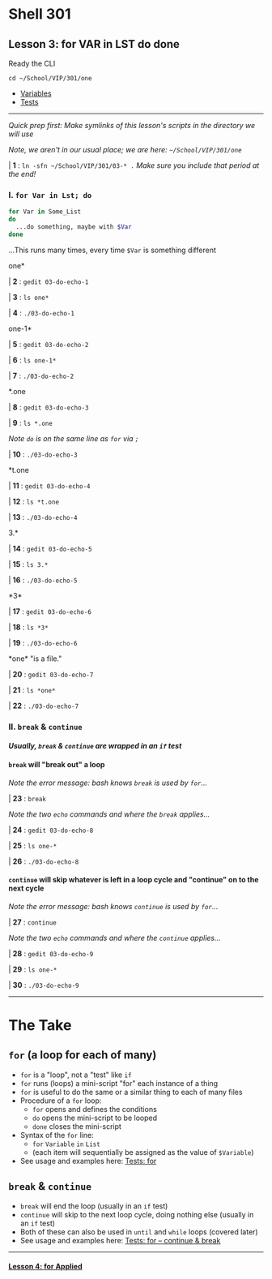 # Shell 301
## Lesson 3: for VAR in LST do done

Ready the CLI

`cd ~/School/VIP/301/one`

- [Variables](https://github.com/inkVerb/vip/blob/master/Cheat-Sheets/Variables.md)
- [Tests](https://github.com/inkVerb/vip/blob/master/Cheat-Sheets/Tests.md)

___

*Quick prep first: Make symlinks of this lesson's scripts in the directory we will use*

*Note, we aren't in our usual place; we are here: `~/School/VIP/301/one`*

| **1** : `ln -sfn ~/School/VIP/301/03-* .` *Make sure you include that period at the end!*

### I. `for Var in Lst; do`

```sh
for Var in Some_List
do
  ...do something, maybe with $Var
done
```

...This runs many times, every time `$Var` is something different

one*

| **2** : `gedit 03-do-echo-1`

| **3** : `ls one*`

| **4** : `./03-do-echo-1`

one-1*

| **5** : `gedit 03-do-echo-2`

| **6** : `ls one-1*`

| **7** : `./03-do-echo-2`

*.one

| **8** : `gedit 03-do-echo-3`

| **9** : `ls *.one`

*Note `do` is on the same line as `for` via `;`*

| **10** : `./03-do-echo-3`

*t.one

| **11** : `gedit 03-do-echo-4`

| **12** : `ls *t.one`

| **13** : `./03-do-echo-4`

3.*

| **14** : `gedit 03-do-echo-5`

| **15** : `ls 3.*`

| **16** : `./03-do-echo-5`

\*3*

| **17** : `gedit 03-do-echo-6`

| **18** : `ls *3*`

| **19** : `./03-do-echo-6`

\*one* "is a file."

| **20** : `gedit 03-do-echo-7`

| **21** : `ls *one*`

| **22** : `./03-do-echo-7`

### II. `break` & `continue`

#### *Usually, `break` & `continue` are wrapped in an `if` test*

#### `break` will "break out" a loop

*Note the error message: bash knows `break` is used by `for`...*

| **23** : `break`

*Note the two `echo` commands and where the `break` applies...*

| **24** : `gedit 03-do-echo-8`

| **25** : `ls one-*`

| **26** : `./03-do-echo-8`

#### `continue` will skip whatever is left in a loop cycle and "continue" on to the next cycle

*Note the error message: bash knows `continue` is used by `for`...*

| **27** : `continue`

*Note the two `echo` commands and where the `continue` applies...*

| **28** : `gedit 03-do-echo-9`

| **29** : `ls one-*`

| **30** : `./03-do-echo-9`

___

# The Take

## `for` (a loop for each of many)
- `for` is a "loop", not a "test" like `if`
- `for` runs (loops) a mini-script "for" each instance of a thing
- `for` is useful to do the same or a similar thing to each of many files
- Procedure of a `for` loop:
  - `for` opens and defines the conditions
  - `do` opens the mini-script to be looped
  - `done` closes the mini-script
- Syntax of the `for` line:
  - `for` `Variable` `in` `List`
  - (each item will sequentially be assigned as the value of `$Variable`)
- See usage and examples here: [Tests: for](https://github.com/inkVerb/vip/blob/master/Cheat-Sheets/Tests.md#iii-for-variabl-in-lst)

##  `break` & `continue`
- `break` will end the loop (usually in an `if` test)
- `continue` will skip to the next loop cycle, doing nothing else (usually in an `if` test)
- Both of these can also be used in `until` and `while` loops (covered later)
- See usage and examples here: [Tests: for – continue & break](https://github.com/inkVerb/vip/blob/master/Cheat-Sheets/Tests.md#continue--break)

___

#### [Lesson 4: for Applied](https://github.com/inkVerb/vip/blob/master/301-shell/Lesson-04.md)
